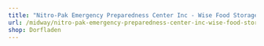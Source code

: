 ```yaml
---
title: "Nitro-Pak Emergency Preparedness Center Inc - Wise Food Storage"
url: /midway/nitro-pak-emergency-preparedness-center-inc-wise-food-storage/
shop: Dorfladen
---
```

